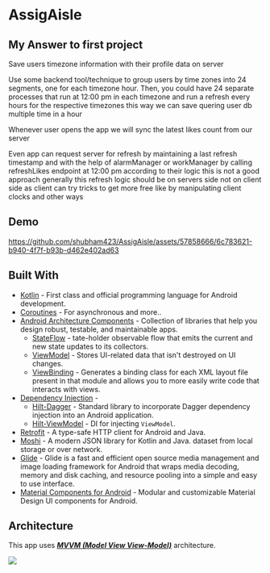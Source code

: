 # AssigAisle

## My Answer to first project

Save users timezone information with their profile data on server

Use some backend tool/technique to group users by time zones into 24 segments, one for each timezone hour. Then, you could have 24 separate processes that run at 12:00 pm in each timezone
and run a refresh every hours for the respective timezones this way we can save quering user db multiple time in a hour


Whenever user opens the app we will sync the latest likes count from our server

Even app can request server for refresh by maintaining a last refresh timestamp and with the help of alarmManager or workManager by  calling refreshLikes endpoint at 12:00 pm according to their logic this is not a good approach generally this refresh logic should be on servers side not on client side as client can try tricks to get more free like by manipulating client clocks and other ways

## Demo


https://github.com/shubham423/AssigAisle/assets/57858666/6c783621-b940-4f7f-b93b-d462e402ad63



## Built With
- [Kotlin](https://kotlinlang.org/) - First class and official programming language for Android development.
- [Coroutines](https://kotlinlang.org/docs/reference/coroutines-overview.html) - For asynchronous and more..
- [Android Architecture Components](https://developer.android.com/topic/libraries/architecture) - Collection of libraries that help you design robust, testable, and maintainable apps.
  - [StateFlow](https://developer.android.com/topic/libraries/architecture/livedata) - tate-holder observable flow that emits the current and new state updates to its collectors.
  - [ViewModel](https://developer.android.com/topic/libraries/architecture/viewmodel) - Stores UI-related data that isn't destroyed on UI changes.
  - [ViewBinding](https://developer.android.com/topic/libraries/view-binding) - Generates a binding class for each XML layout file present in that module and allows you to more easily write code that interacts with views.
- [Dependency Injection](https://developer.android.com/training/dependency-injection) -
  - [Hilt-Dagger](https://dagger.dev/hilt/) - Standard library to incorporate Dagger dependency injection into an Android application.
  - [Hilt-ViewModel](https://developer.android.com/training/dependency-injection/hilt-jetpack) - DI for injecting `ViewModel`.
- [Retrofit](https://square.github.io/retrofit/) - A type-safe HTTP client for Android and Java.
- [Moshi](https://github.com/square/moshi) - A modern JSON library for Kotlin and Java.
dataset from local storage or over network.
- [Glide](https://github.com/bumptech/glide) - Glide is a fast and efficient open source media management and image loading framework for Android that wraps media decoding, memory and disk caching, and resource pooling into a simple and easy to use interface.
- [Material Components for Android](https://github.com/material-components/material-components-android) - Modular and customizable Material Design UI components for Android.

## Architecture
This app uses [***MVVM (Model View View-Model)***](https://developer.android.com/jetpack/docs/guide#recommended-app-arch) architecture.

![](https://developer.android.com/topic/libraries/architecture/images/final-architecture.png)
